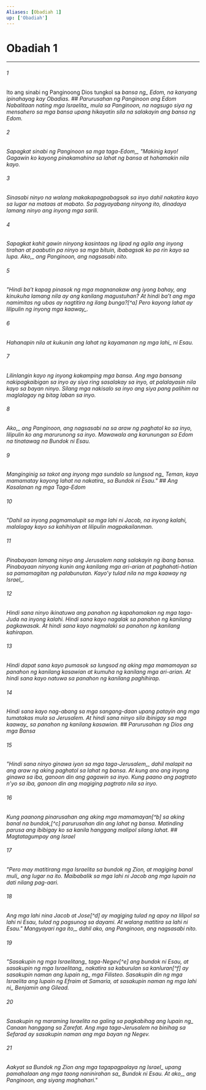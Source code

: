 ```yaml
---
Aliases: [Obadiah 1]
up: ['Obadiah']
---
```

# Obadiah 1

***






















###### 1 










Ito ang sinabi ng Panginoong Dios tungkol sa <i class="trans-change">bansa ng_ Edom, na kanyang ipinahayag kay Obadias. ## Parurusahan ng Panginoon ang Edom Nabalitaan nating <i class="trans-change">mga Israelita_ mula sa Panginoon, na nagsugo siya ng mensahero sa mga bansa upang hikayatin sila na salakayin ang bansa ng Edom. 





















###### 2 










<i class="trans-change">Sapagkat sinabi ng Panginoon sa mga taga-Edom,_ "Makinig kayo! Gagawin ko kayong pinakamahina sa lahat ng bansa at hahamakin nila kayo. 





















###### 3 










Sinasabi ninyo na walang makakapagpabagsak sa inyo dahil nakatira kayo sa lugar na mataas at mabato. Sa pagyayabang ninyong ito, dinadaya lamang ninyo ang inyong mga sarili. 





















###### 4 










Sapagkat kahit gawin ninyong kasintaas ng lipad ng agila ang inyong tirahan at paabutin pa ninyo sa mga bituin, ibabagsak ko pa rin kayo sa lupa. <i class="trans-change">Ako,_ ang Panginoon, ang nagsasabi nito. 





















###### 5 










"Hindi baʼt kapag pinasok ng mga magnanakaw ang iyong bahay, ang kinukuha lamang nila ay ang kanilang magustuhan? At hindi baʼt ang mga namimitas ng ubas ay nagtitira ng ilang bunga?[^a] Pero kayong lahat ay lilipulin <i class="trans-change">ng inyong mga kaaway_. 





















###### 6 










Hahanapin nila at kukunin ang lahat ng kayamanan <i class="trans-change">ng mga lahi_ ni Esau. 





















###### 7 










Lilinlangin kayo ng inyong kakamping mga bansa. Ang mga bansang nakipagkaibigan sa inyo ay siya ring sasalakay sa inyo, at palalayasin nila kayo sa bayan ninyo. Silang mga nakisalo sa inyo ang siya pang palihim na maglalagay ng bitag laban sa inyo. 





















###### 8 










<i class="trans-change">Ako,_ ang Panginoon, ang nagsasabi na sa araw ng paghatol ko sa inyo, lilipulin ko ang marurunong sa inyo. Mawawala ang karunungan sa Edom na tinatawag na Bundok ni Esau. 





















###### 9 










Manginginig sa takot ang inyong mga sundalo sa <i class="trans-change">lungsod ng_ Teman, kaya mamamatay kayong lahat <i class="trans-change">na nakatira_ sa Bundok ni Esau." ## Ang Kasalanan ng mga Taga-Edom 





















###### 10 










"Dahil sa inyong pagmamalupit sa mga lahi ni Jacob, na inyong kalahi, malalagay kayo sa kahihiyan at lilipulin magpakailanman. 





















###### 11 










Pinabayaan lamang ninyo ang Jerusalem nang salakayin ng ibang bansa. Pinabayaan ninyong kunin ang kanilang mga ari-arian at paghahati-hatian sa pamamagitan ng palabunutan. Kayoʼy tulad nila <i class="trans-change">na mga kaaway ng Israel_. 





















###### 12 










Hindi sana ninyo ikinatuwa ang panahon ng kapahamakan ng mga taga-Juda na inyong kalahi. Hindi sana kayo nagalak sa panahon ng kanilang pagkawasak. At hindi sana kayo nagmalaki sa panahon ng kanilang kahirapan. 





















###### 13 










Hindi dapat sana kayo pumasok sa lungsod ng aking mga mamamayan sa panahon ng kanilang kasawian at kumuha ng kanilang mga ari-arian. At hindi sana kayo natuwa sa panahon ng kanilang paghihirap. 





















###### 14 










Hindi sana kayo nag-abang sa mga sangang-daan upang patayin ang mga tumatakas mula sa Jerusalem. At hindi sana ninyo sila ibinigay <i class="trans-change">sa mga kaaway_ sa panahon ng kanilang kasawian. ## Parurusahan ng Dios ang mga Bansa 





















###### 15 










"<i class="trans-change">Hindi sana ninyo ginawa iyon sa mga taga-Jerusalem,_ dahil malapit na ang araw ng aking paghatol sa lahat ng bansa. At kung ano ang inyong ginawa sa iba, ganoon din ang gagawin sa inyo. Kung paano ang pagtrato nʼyo sa iba, ganoon din ang magiging pagtrato nila sa inyo. 





















###### 16 










Kung paanong pinarusahan ang aking mga mamamayan[^b] sa aking banal na bundok,[^c] parurusahan din ang lahat ng bansa. Matinding parusa ang ibibigay ko sa kanila hanggang malipol silang lahat. ## Magtatagumpay ang Israel 





















###### 17 










"Pero may matitirang mga Israelita sa bundok ng Zion, at magiging banal <i class="trans-change">muli_ ang lugar na ito. Maibabalik sa mga lahi ni Jacob ang mga lupain na dati nilang pag-aari. 





















###### 18 










Ang mga lahi nina Jacob at Jose[^d] ay magiging tulad ng apoy na lilipol sa lahi ni Esau, tulad ng pagsunog sa dayami. At walang matitira sa lahi ni Esau." <i class="trans-change">Mangyayari nga ito,_ dahil ako, ang Panginoon, ang nagsasabi nito. 





















###### 19 










"Sasakupin ng mga <i class="trans-change">Israelitang_ taga-Negev[^e] ang bundok ni Esau, at sasakupin ng mga <i class="trans-change">Israelitang_ nakatira sa kaburulan sa kanluran[^f] ay sasakupin naman ang <i class="trans-change">lupain ng_ mga Filisteo. Sasakupin din ng mga Israelita ang lupain ng Efraim at Samaria, at sasakupin naman ng <i class="trans-change">mga lahi ni_ Benjamin ang Gilead. 





















###### 20 










Sasakupin ng maraming Israelita na galing sa pagkabihag ang <i class="trans-change">lupain ng_ Canaan hanggang sa Zarefat. Ang mga taga-Jerusalem na binihag sa Sefarad ay sasakupin naman ang mga bayan ng Negev. 





















###### 21 










Aakyat sa Bundok ng Zion ang mga tagapagpalaya <i class="trans-change">ng Israel_ upang pamahalaan ang <i class="trans-change">mga taong naninirahan sa_ Bundok ni Esau. At <i class="trans-change">ako,_ ang Panginoon, ang siyang maghahari."
